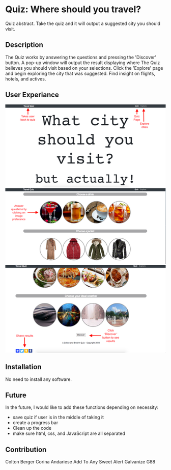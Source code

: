 Quiz: Where should you travel?
======================
Quiz abstract. Take the quiz and it will output a suggested city you should visit.

## Description
The Quiz works by answering the questions and pressing the 'Discover' button. A pop-up window will output the result displaying where The Quiz believes you should visit based on your selections. Click the 'Explore' page and begin exploring the city that was suggested. Find insight on flights, hotels, and actives.

## User Experiance

![alt text](images/1.png "Description goes here")
![alt text](images/2.png "Description goes here")
![alt text](images/3.png "Description goes here")

## Installation
No need to install any software.

## Future
In the future, I would like to add these functions depending on necessity:
  - save quiz if user is in the middle of taking it
  - create a progress bar
  - Clean up the code
  - make sure html, css, and JavaScript are all separated

## Contribution
Colton Berger
Corina Andariese
Add To Any
Sweet Alert
Galvanize G88

